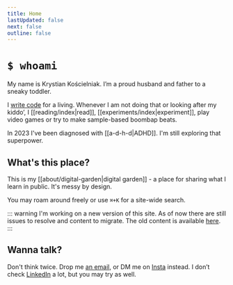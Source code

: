 ```yaml
---
title: Home
lastUpdated: false
next: false
outline: false
---
```


# `$ whoami`

My name is Krystian Kościelniak. I’m a proud husband and father to a sneaky toddler.

I [write code](https://github.com/kkoscielniak) for a living. Whenever I am not doing that or looking after my kiddo’, I [[reading/index|read]], [[experiments/index|experiment]], play video games or try to make sample-based boombap beats.

In 2023 I've been diagnosed with [[a-d-h-d|ADHD]]. I'm still exploring that superpower.

## What's this place?

This is my [[about/digital-garden|digital garden]] - a place for sharing what I learn in public. It's messy by design.

You may roam around freely or use `⌘+K` for a site-wide search.

::: warning
I'm working on a new version of this site. As of now there are still issues to resolve and content to migrate. The old content is available [here](https://github.com/kkoscielniak/the-garden-content).
:::

## Wanna talk?

Don't think twice. Drop me <a href="mailto:krystian@koscielniak.pro">an email</a>, or DM me on [Insta](https://instagram.com/pankoscielniak) instead. I don’t check [LinkedIn](https://www.linkedin.com/in/krystian-koÅ9Bcielniak-629102a7/) a lot, but you may try as well.
